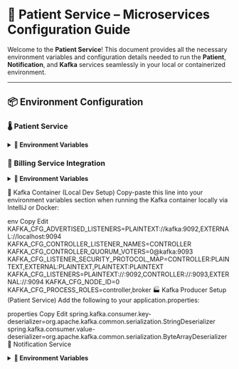 # 🏥 Patient Service – Microservices Configuration Guide

Welcome to the **Patient Service**! This document provides all the necessary environment variables and configuration details needed to run the **Patient**, **Notification**, and **Kafka** services seamlessly in your local or containerized environment.

---

## 📦 Environment Configuration

### 🌡️ Patient Service

<details>
<summary><strong>🔧 Environment Variables</strong></summary>

```env
JAVA_TOOL_OPTIONS=-agentlib:jdwp=transport=dt_socket,server=y,suspend=n,address=*:5005
SPRING_DATASOURCE_URL=jdbc:postgresql://patient-service-db:5432/db
SPRING_DATASOURCE_USERNAME=admin_user
SPRING_DATASOURCE_PASSWORD=password
SPRING_JPA_HIBERNATE_DDL_AUTO=update
SPRING_KAFKA_BOOTSTRAP_SERVERS=kafka:9092
SPRING_SQL_INIT_MODE=always
```
</details>

### 🧾 Billing Service Integration

<details>
<summary><strong>🔧 Environment Variables</strong></summary>

```env
BILLING_SERVICE_ADDRESS=billing-service
BILLING_SERVICE_GRPC_PORT=9005
```
</details>

📨 Kafka Container (Local Dev Setup)
Copy-paste this line into your environment variables section when running the Kafka container locally via IntelliJ or Docker:

env
Copy
Edit
KAFKA_CFG_ADVERTISED_LISTENERS=PLAINTEXT://kafka:9092,EXTERNAL://localhost:9094
KAFKA_CFG_CONTROLLER_LISTENER_NAMES=CONTROLLER
KAFKA_CFG_CONTROLLER_QUORUM_VOTERS=0@kafka:9093
KAFKA_CFG_LISTENER_SECURITY_PROTOCOL_MAP=CONTROLLER:PLAINTEXT,EXTERNAL:PLAINTEXT,PLAINTEXT:PLAINTEXT
KAFKA_CFG_LISTENERS=PLAINTEXT://:9092,CONTROLLER://:9093,EXTERNAL://:9094
KAFKA_CFG_NODE_ID=0
KAFKA_CFG_PROCESS_ROLES=controller,broker
🏭 Kafka Producer Setup (Patient Service)
Add the following to your application.properties:

properties
Copy
Edit
spring.kafka.consumer.key-deserializer=org.apache.kafka.common.serialization.StringDeserializer
spring.kafka.consumer.value-deserializer=org.apache.kafka.common.serialization.ByteArrayDeserializer
🔔 Notification Service
<details> <summary><strong>🔧 Environment Variables</strong></summary>
env
Copy
Edit
SPRING_KAFKA_BOOTSTRAP_SERVERS=kafka:9092

SPRING_DATASOURCE_URL=jdbc:postgresql://auth-service-db:5432/db
SPRING_DATASOURCE_USERNAME=admin_user
SPRING_DATASOURCE_PASSWORD=password
SPRING_JPA_HIBERNATE_DDL_AUTO=update
SPRING_SQL_INIT_MODE=always
</details>
